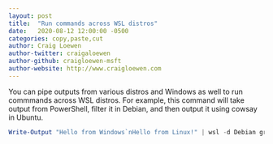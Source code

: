 ```yaml
---
layout: post
title:  "Run commands across WSL distros"
date:   2020-08-12 12:00:00 -0500
categories: copy,paste,cut
author: Craig Loewen
author-twitter: craigaloewen
author-github: craigloewen-msft
author-website: http://www.craigloewen.com
---
```


You can pipe outputs from various distros and Windows as well to run commmands across WSL distros. For example, this command will take output from PowerShell, filter it in Debian, and then output it using cowsay in Ubuntu.

```PowerShell
Write-Output "Hello from Windows`nHello from Linux!" | wsl -d Debian grep -i linux | wsl -d Ubuntu cowsay
```
